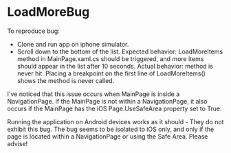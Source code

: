 # LoadMoreBug

To reproduce bug:
- Clone and run app on iphone simulator.
- Scroll down to the bottom of the list. Expected behavior: LoadMoreItems method in MainPage.xaml.cs should be triggered, and more items should appear in the list after 10 seconds. Actual behavior: method is never hit. Placing a breakpoint on the first line of LoadMoreItems() shows the method is never called.

I've noticed that this issue occurs when MainPage is inside a NavigationPage. If the MainPage is not within a NavigationPage, it also occurs if the MainPage has the iOS Page.UseSafeArea property set to True. 

Running the application on Android devices works as it should - They do not exhibit this bug. The bug seems to be isolated to iOS only, and only if the page is located within a NavigationPage or using the Safe Area. Please advise!

